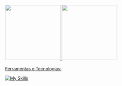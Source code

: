 <div>
  <a href="https://github.com/ViniciusOliveira493">
  <img height="180em" src="https://github-readme-stats.vercel.app/api/top-langs/?username=ViniciusOliveira493&layout=compact&langs_count=7&theme=tokyonight"/>
  <img height="180em" src="https://github-readme-stats.vercel.app/api?username=ViniciusOliveira493&show_icons=true&theme=tokyonight&include_all_commits=true&count_private=true"/>
</div>
<br/>
<div>
  Ferramentas e Tecnologias:
  
  [![My Skills](https://skillicons.dev/icons?i=java,spring,mysql,html,css,js)](https://skillicons.dev)
</div>
<!-- Hi there 👋-->

<!--
**ViniciusOliveira493/ViniciusOliveira493** is a ✨ _special_ ✨ repository because its `README.md` (this file) appears on your GitHub profile.

Here are some ideas to get you started:

- 🔭 I’m currently working on ...
- 🌱 I’m currently learning ...
- 👯 I’m looking to collaborate on ...
- 🤔 I’m looking for help with ...
- 💬 Ask me about ...
- 📫 How to reach me: ...
- 😄 Pronouns: ...
- ⚡ Fun fact: ...
-->
